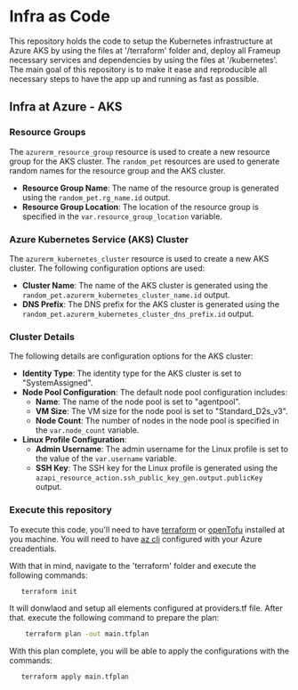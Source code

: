 # Infra as Code

This repository holds the code to setup the Kubernetes infrastructure at Azure AKS by using the files at '/terraform' folder and, deploy all Frameup necessary services and dependencies by using the files at '/kubernetes'.
The main goal of this repository is to make it ease and reproducible all necessary steps to have the app up and running as fast as possible.

## Infra at Azure - AKS

### Resource Groups

The `azurerm_resource_group` resource is used to create a new resource group for the AKS cluster. The `random_pet` resources are used 
to generate random names for the resource group and the AKS cluster.

*   **Resource Group Name**: The name of the resource group is generated using the `random_pet.rg_name.id` output.
*   **Resource Group Location**: The location of the resource group is specified in the `var.resource_group_location` variable.

### Azure Kubernetes Service (AKS) Cluster

The `azurerm_kubernetes_cluster` resource is used to create a new AKS cluster. The following configuration options are used:

*   **Cluster Name**: The name of the AKS cluster is generated using the `random_pet.azurerm_kubernetes_cluster_name.id` output.
*   **DNS Prefix**: The DNS prefix for the AKS cluster is generated using the `random_pet.azurerm_kubernetes_cluster_dns_prefix.id` 
output.

### Cluster Details

The following details are configuration options for the AKS cluster:

*   **Identity Type**: The identity type for the AKS cluster is set to "SystemAssigned".
*   **Node Pool Configuration**: The default node pool configuration includes:
    *   **Name**: The name of the node pool is set to "agentpool".
    *   **VM Size**: The VM size for the node pool is set to "Standard_D2s_v3".
    *   **Node Count**: The number of nodes in the node pool is specified in the `var.node_count` variable.
*   **Linux Profile Configuration**:
    *   **Admin Username**: The admin username for the Linux profile is set to the value of the `var.username` variable.
    *   **SSH Key**: The SSH key for the Linux profile is generated using the 
`azapi_resource_action.ssh_public_key_gen.output.publicKey` output.

### Execute this repository

To execute this code, you'll need to have [terraform](https://developer.hashicorp.com/terraform/tutorials/aws-get-started/install-cli) or [openTofu](https://opentofu.org/docs/intro/install/) installed at you machine.
You will need to have [az cli](https://learn.microsoft.com/pt-pt/cli/azure/) configured with your Azure creadentials.

With that in mind, navigate to the 'terraform' folder and execute the following commands:

```sh
   terraform init
```

It will donwlaod and setup all elements configured at providers.tf file.
After that. execute the following command to prepare the plan:

```sh
    terraform plan -out main.tfplan
```

With this plan complete, you will be able to apply the configurations with the commands:

```sh
   terraform apply main.tfplan
```
